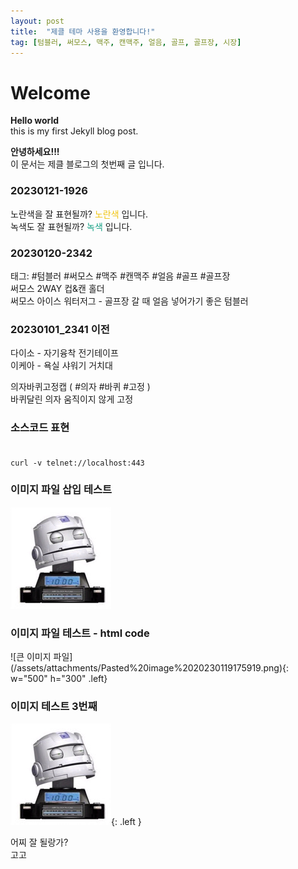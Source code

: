 ```yaml
---
layout: post  
title:  "제클 테마 사용을 환영합니다!"  
tag: [텀블러, 써모스, 맥주, 캔맥주, 얼음, 골프, 골프장, 시장]
---  
```

  
# Welcome  
  
**Hello world**  
this is my first Jekyll blog post.  
  
**안녕하세요!!!**    
이 문서는 제클 블로그의 첫번째 글 입니다.  
  
  
### 20230121-1926  
노란색을 잘 표현될까?  <font style="color:#f1c40f">노란색</font> 입니다.  
녹색도 잘 표현될까? <font style="color:#16a085">녹색</font> 입니다.   
  
### 20230120-2342  
  
태그: #텀블러 #써모스 #맥주 #캔맥주 #얼음 #골프 #골프장  
써모스 2WAY 컵&캔 홀더  
써모스 아이스 워터저그 - 골프장 갈 때 얼음 넣어가기 좋은 텀블러  
  
### 20230101_2341 이전  
  
다이소 - 자기융착 전기테이프  
이케아 - 욕실 샤워기 거치대  
  
의자바퀴고정캡  ( #의자 #바퀴 #고정 )  
바퀴달린 의자 움직이지 않게 고정  
  
### 소스코드 표현<br><br>  
```shell  
curl -v telnet://localhost:443  
```  
### 이미지 파일 삽입 테스트  
![My helpful screenshot](/images/avatar.jpg)  


### 이미지 파일 테스트 - html code  
<p>
![큰 이미지 파일](/assets/attachments/Pasted%20image%2020230119175919.png){: w="500" h="300" .left}  
</p>  

### 이미지 테스트 3번째  
![작은 이미지](/assets/attachments/logo-watch-robot.jpg){: .left }   

어찌 잘 될랑가?  
고고  
